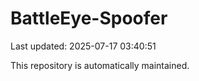 # BattleEye-Spoofer

Last updated: 2025-07-17 03:40:51

This repository is automatically maintained.
